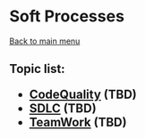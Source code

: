 <H1>Soft Processes</h1>

[Back to main menu](..%2FREADME.md)

<h2>

Topic list:
* [CodeQuality](education%2FCodeQuality.md) (TBD)
* [SDLC](education%2FSDLC.md) (TBD)
* [TeamWork](education%2FTeamWork.md) (TBD)

</h2>